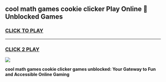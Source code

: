 
## cool math games cookie clicker Play Online 👋 Unblocked Games
<h3>
<a href="https://news.freeplayer.one?title=cool_math_games_cookie_clicker&ref=17CMG">CLICK TO PLAY</a></h3>
<hr>

<h3>
<a href="https://news.freeplayer.one?title=cool_math_games_cookie_clicker&ref=17CMG">CLICK 2 PLAY</a>
  
</h3>

<a href="https://news.freeplayer.one?title=cool_math_games_cookie_clicker&ref=17CMG/"><img src="https://clearcache.store/games.png"></a>


**cool math games cookie clicker games unblocked: Your Gateway to Fun and Accessible Online Gaming**

